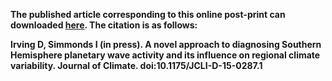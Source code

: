 **The published article corresponding to this online post-print can downloaded [here](http://journals.ametsoc.org/doi/abs/10.1175/JCLI-D-15-0287.1). The citation is as follows:**    

**Irving D, Simmonds I (in press). A novel approach to diagnosing Southern Hemisphere planetary wave activity and its influence on regional climate variability. Journal of Climate. doi:10.1175/JCLI-D-15-0287.1**
  
  
  
  